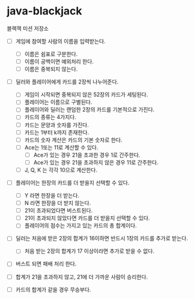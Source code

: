 # java-blackjack

블랙잭 미션 저장소

- [ ] 게임에 참여할 사람의 이름을 입력받는다.
    - [ ] 이름은 쉼표로 구분한다.
    - [ ] 이름이 공백이면 예외처리 한다.
    - [ ] 이름은 중복되지 않는다.

- [ ] 딜러와 플레이어에게 카드를 2장씩 나누어준다.
    - [ ] 게임이 시작되면 중복되지 않은 52장의 카드가 세팅된다.
    - [ ] 플레이어는 이름으로 구별된다.
    - [ ] 플레이어와 딜러는 랜덤한 2장의 카드를 기본적으로 가진다.
    - [ ] 카드의 종류는 4가지다.
    - [ ] 카드는 문양과 숫자를 가진다.
    - [ ] 카드는 1부터 k까지 존재한다.
    - [ ] 카드의 숫자 계산은 카드의 기본 숫자로 한다.
    - [ ] Ace는 1또는 11로 계산할 수 있다.
        - [ ] Ace가 있는 경우 21을 초과한 경우 1로 간주한다.
        - [ ] Ace가 있는 경우 21을 초과하지 않은 경우 11로 간주한다.
    - [ ] J, Q, K 는 각각 10으로 계산한다.

- [ ] 플레이어는 한장의 카드를 더 받을지 선택할 수 있다.
    - [ ] Y 라면 한장을 더 받는다.
    - [ ] N 라면 한장을 더 받지 않는다.
    - [ ] 21이 초과되었다면 버스트된다.
    - [ ] 21이 초과되지 않았다면 카드를 더 받을지 선택할 수 있다.
    - [ ] 플레이어의 점수는 가지고 있는 카드의 총 합계이다.

- [ ] 딜러는 처음에 받은 2장의 합계가 16이하면 반드시 1장의 카드를 추가로 받는다.
    - [ ] 처음 받는 2장의 합계가 17 이상이라면 추가로 받을 수 없다.

- [ ] 버스트 되면 패배 처리 한다.

- [ ] 합계가 21을 초과하지 않고, 21에 더 가까운 사람이 승리한다.

- [ ] 카드의 합계가 같을 경우 무승부다.
